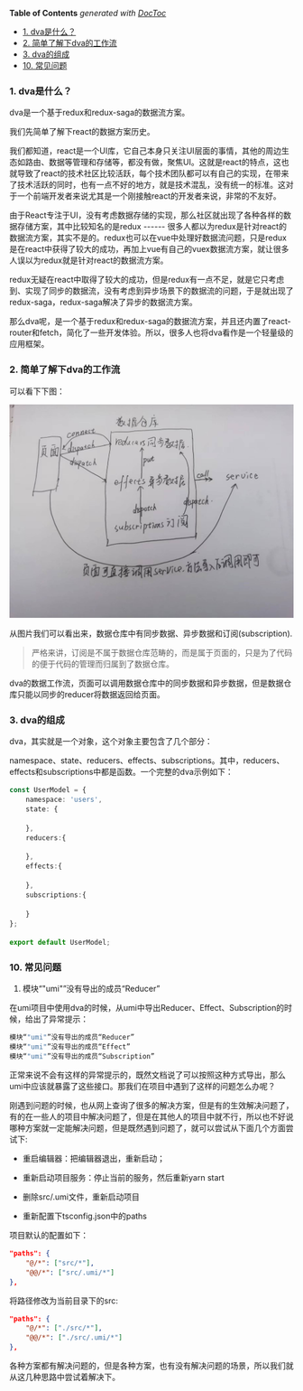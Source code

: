 <!-- START doctoc generated TOC please keep comment here to allow auto update -->
<!-- DON'T EDIT THIS SECTION, INSTEAD RE-RUN doctoc TO UPDATE -->
**Table of Contents**  *generated with [DocToc](https://github.com/thlorenz/doctoc)*

- [1. dva是什么？](#1-dva%E6%98%AF%E4%BB%80%E4%B9%88)
- [2. 简单了解下dva的工作流](#2-%E7%AE%80%E5%8D%95%E4%BA%86%E8%A7%A3%E4%B8%8Bdva%E7%9A%84%E5%B7%A5%E4%BD%9C%E6%B5%81)
- [3. dva的组成](#3-dva%E7%9A%84%E7%BB%84%E6%88%90)
- [10. 常见问题](#10-%E5%B8%B8%E8%A7%81%E9%97%AE%E9%A2%98)

<!-- END doctoc generated TOC please keep comment here to allow auto update -->

### 1. dva是什么？

dva是一个基于redux和redux-saga的数据流方案。

我们先简单了解下react的数据方案历史。

我们都知道，react是一个UI库，它自己本身只关注UI层面的事情，其他的周边生态如路由、数据等管理和存储等，都没有做，聚焦UI。这就是react的特点，这也就导致了react的技术社区比较活跃，每个技术团队都可以有自己的实现，在带来了技术活跃的同时，也有一点不好的地方，就是技术混乱，没有统一的标准。这对于一个前端开发者来说尤其是一个刚接触react的开发者来说，非常的不友好。

由于React专注于UI，没有考虑数据存储的实现，那么社区就出现了各种各样的数据存储方案，其中比较知名的是redux ------ 很多人都以为redux是针对react的数据流方案，其实不是的。redux也可以在vue中处理好数据流问题，只是redux是在react中获得了较大的成功，再加上vue有自己的vuex数据流方案，就让很多人误以为redux就是针对react的数据流方案。

redux无疑在react中取得了较大的成功，但是redux有一点不足，就是它只考虑到、实现了同步的数据流，没有考虑到异步场景下的数据流的问题，于是就出现了redux-saga，redux-saga解决了异步的数据流方案。

那么dva呢，是一个基于redux和redux-saga的数据流方案，并且还内置了react-router和fetch，简化了一些开发体验。所以，很多人也将dva看作是一个轻量级的应用框架。

### 2. 简单了解下dva的工作流

可以看下下图：

![dva工作流](./images/i11.png)

从图片我们可以看出来，数据仓库中有同步数据、异步数据和订阅(subscription).

> 严格来讲，订阅是不属于数据仓库范畴的，而是属于页面的，只是为了代码的便于代码的管理而归属到了数据仓库。

dva的数据工作流，页面可以调用数据仓库中的同步数据和异步数据，但是数据仓库只能以同步的reducer将数据返回给页面。

### 3. dva的组成

dva，其实就是一个对象，这个对象主要包含了几个部分：

namespace、state、reducers、effects、subscriptions。其中，reducers、effects和subscriptions中都是函数。一个完整的dva示例如下：

```ts
const UserModel = {
    namespace: 'users',
    state: {

    },
    reducers:{

    },
    effects:{

    },
    subscriptions:{

    }
};

export default UserModel;
```


### 10. 常见问题

1. 模块“"umi"”没有导出的成员“Reducer”

在umi项目中使用dva的时候，从umi中导出Reducer、Effect、Subscription的时候，给出了异常提示：

```ts
模块“"umi"”没有导出的成员“Reducer”
模块“"umi"”没有导出的成员“Effect”
模块“"umi"”没有导出的成员“Subscription”
```

正常来说不会有这样的异常提示的，既然文档说了可以按照这种方式导出，那么umi中应该就暴露了这些接口。那我们在项目中遇到了这样的问题怎么办呢？

刚遇到问题的时候，也从网上查询了很多的解决方案，但是有的生效解决问题了，有的在一些人的项目中解决问题了，但是在其他人的项目中就不行，所以也不好说哪种方案就一定能解决问题，但是既然遇到问题了，就可以尝试从下面几个方面尝试下:

- 重启编辑器：把编辑器退出，重新启动；

- 重新启动项目服务：停止当前的服务，然后重新yarn start

- 删除src/.umi文件，重新启动项目

- 重新配置下tsconfig.json中的paths

项目默认的配置如下：
```json
"paths": {
    "@/*": ["src/*"],
    "@@/*": ["src/.umi/*"]
},
```

将路径修改为当前目录下的src:

```json
"paths": {
    "@/*": ["./src/*"],
    "@@/*": ["./src/.umi/*"]
},
```

各种方案都有解决问题的，但是各种方案，也有没有解决问题的场景，所以我们就从这几种思路中尝试着解决下。